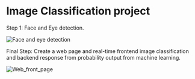 # Image Classification project

Step 1: Face and Eye detection.

![Face and eye detection](https://github.com/abulzunayed/Machine_learning_Projects/assets/122612945/963054e9-9a88-48d6-8d50-c26275967c21)

Final Step: Create a web page and real-time  frontend image classification and backend response from probability output from machine learning.

![Web_front_page](https://github.com/abulzunayed/Machine_learning_Projects/assets/122612945/dde676d7-75b7-4cca-92f1-47c8fae4f63f)


